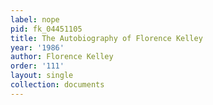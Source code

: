 ```yaml
---
label: nope
pid: fk_04451105
title: The Autobiography of Florence Kelley
year: '1986'
author: Florence Kelley
order: '111'
layout: single
collection: documents
---
```

